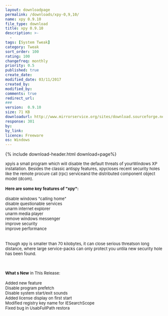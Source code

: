 ```yaml
---
layout: downloadpage
permalink: /downloads/xpy-0,9,10/
name: xpy 0.9.10
file_type: download
title: xpy 0.9.10
description: >-
  -
tags: [System Tweak]
category: Tweak
sort_order: 100
rating: 100
changefreq: monthly
priority: 0.5
published: true
create_date: 
modified_date: 03/11/2017
created_by: 
modified_by: 
comments: true
redirect_url: 
### 
version:  0.9.10
size: 71 KB
downloadurl: http://www.mirrorservice.org/sites/download.sourceforge.net/pub/sourceforge/x/xp/xpy/xpy 0.9.8 ENGLISH bin.zip
response: 301
by: 
by_link: 
licence: Freeware
os: Windows
---
```


{% include download-header.html download=page%}

<p style="fix-download-text !important">
<p><font size="2"><p>xpyis a small program which will disable the default threats of yourWindows XP installation. Besides the classic antispy features, xpycloses recent security holes like the remote procure call (rpc) serviceand the distributed component object model (dcom). <br />
<br />
<span><strong>Here are some key features of "xpy":</strong></span><br />
<br />
disable windows "calling home"<br />
disable questionable services <br />
unarm internet explorer<br />
unarm media player <br />
remove windows messenger <br />
improve security<br />
improve performance<br />
<br />
<br />
Though xpy is smaller than 70 kilobytes, it can close serious threatson long distance, where large service-packs can only protect you untila new security hole has been found. </p>
<div class="celltext_big"><br />
<br />
<strong>What s New</strong> in This Release:<br />
<br />
Added new feature<br />
Disable program prefetch<br />
Disable system start/exit sounds<br />
Added license display on first start<br />
Modified registry key name for IESearchScope<br />
Fixed bug in UsabFullPath restora</div></p></p>
